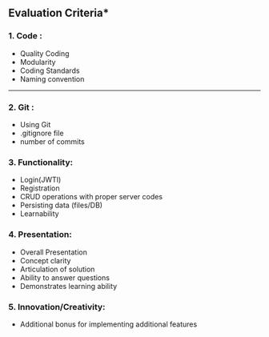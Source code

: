 ## Evaluation Criteria*

### 1. Code :

* Quality Coding
* Modularity
* Coding Standards
* Naming convention

---
### 2. Git :

* Using Git
* .gitignore file
* number of commits

### 3. Functionality:

* Login(JWTI)
* Registration
* CRUD operations with proper server codes
* Persisting data (files/DB)
* Learnability

### 4. Presentation:

* Overall Presentation
* Concept clarity
* Articulation of solution
* Ability to answer questions
* Demonstrates learning ability

### 5. Innovation/Creativity:
* Additional bonus for implementing additional features
